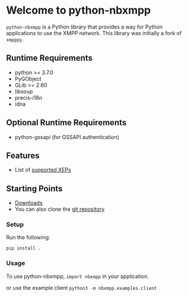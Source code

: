 # Welcome to python-nbxmpp

`python-nbxmpp` is a Python library that provides a way for Python applications to use the XMPP network. This library was initially a fork of `xmpppy`.

## Runtime Requirements

- python >= 3.7.0
- PyGObject
- GLib >= 2.60
- libsoup
- precis-i18n
- idna

## Optional Runtime Requirements

- python-gssapi (for GSSAPI authentication)

## Features

* List of [supported XEPs](https://dev.gajim.org/gajim/python-nbxmpp/-/wikis/Supported-XEPs-in-python-nbxmpp/)

## Starting Points

* [Downloads](https://dev.gajim.org/gajim/python-nbxmpp/tags)
* You can also clone the [git repository](https://dev.gajim.org/gajim/python-nbxmpp.git)

### Setup

Run the following:

    pip install .

### Usage

To use python-nbxmpp, `import nbxmpp` in your application.

or use the example client `python3 -m nbxmpp.examples.client`
